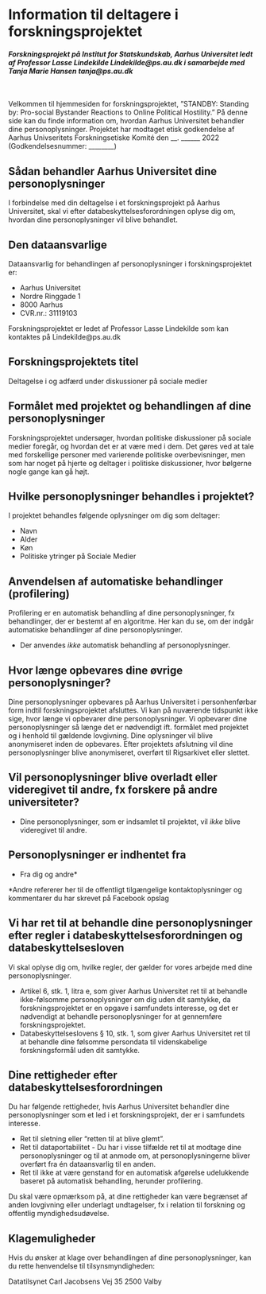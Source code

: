<html>
<body>

<h1>Information til deltagere i forskningsprojektet</h1>
<p> </p>
<h4><em>Forskningsprojekt på Institut for Statskundskab, Aarhus Universitet ledt af Professor Lasse Lindekilde Lindekilde@ps.au.dk i samarbejde med Tanja Marie Hansen tanja@ps.au.dk</em></h4><br>

<p>Velkommen til hjemmesiden for forskningsprojektet, ”STANDBY: Standing by: Pro-social Bystander Reactions to Online Political Hostility.” 
På denne side kan du finde information om, hvordan Aarhus Universitet behandler dine personoplysninger. 
Projektet har modtaget etisk godkendelse af Aarhus Univseritets Forskningsetiske Komité den __. ______ 2022 (Godkendelsesnummer: ________)</p>

<h2>Sådan behandler Aarhus Universitet dine personoplysninger</h2>
<p>I forbindelse med din deltagelse i et forskningsprojekt på Aarhus Universitet, skal vi efter databeskyttelsesforordningen oplyse dig om, hvordan dine personoplysninger vil blive behandlet.</p>

<h2>Den dataansvarlige</h2>

<p>Dataansvarlig for behandlingen af personoplysninger i forskningsprojektet er:</p>
<ul>
  <li>Aarhus Universitet</li>
  <li>Nordre Ringgade 1</li>
  <li>8000 Aarhus</li>
  <li>CVR.nr.: 31119103</li>
</ul>
<p>Forskningsprojektet er ledet af Professor Lasse Lindekilde som kan kontaktes på Lindekilde@ps.au.dk</p>

<p> </p>

<h2>Forskningsprojektets titel</h2>
<p>Deltagelse i og adfærd under diskussioner på sociale medier</p>

<p> </p>

<h2>Formålet med projektet og behandlingen af dine personoplysninger</h2>
<p>Forskningsprojektet undersøger, hvordan politiske diskussioner på sociale medier foregår, og hvordan det er at være med i dem. 
Det gøres ved at tale med forskellige personer med varierende politiske overbevisninger, men som har noget på hjerte og deltager i politiske diskussioner, 
hvor bølgerne nogle gange kan gå højt.</p>

<p> </p>

<h2>Hvilke personoplysninger behandles i projektet?</h2>
<p>I projektet behandles følgende oplysninger om dig som deltager:</p>
<ul>
  <li>Navn</li>
  <li>Alder</li>
  <li>Køn</li>
  <li>Politiske ytringer på Sociale Medier</li>
 </ul>
 
 <p> </p>
 
 <h2>Anvendelsen af automatiske behandlinger (profilering)</h2>
 <p>Profilering er en automatisk behandling af dine personoplysninger, fx behandlinger, der er bestemt af en algoritme. 
 Her kan du se, om der indgår automatiske behandlinger af dine personoplysninger.</p>
 <ul>
  <li>Der anvendes <em>ikke</em> automatisk behandling af personoplysninger.</li>
 </ul>
 
 <h2>Hvor længe opbevares dine øvrige personoplysninger?</h2>
 <p>Dine personoplysninger opbevares på Aarhus Universitet i personhenførbar form indtil forskningsprojektet afsluttes. 
 Vi kan på nuværende tidspunkt ikke sige, hvor længe vi opbevarer dine personoplysninger. 
 Vi opbevarer dine personoplysninger så længe det er nødvendigt ift. formålet med projektet og i henhold til gældende lovgivning. 
 Dine oplysninger vil blive anonymiseret inden de opbevares. Efter projektets afslutning vil dine personoplysninger blive anonymiseret, overført til Rigsarkivet eller slettet.</p>

<h2>Vil personoplysninger blive overladt eller videregivet til andre, fx forskere på andre universiteter?</h2>
 <ul>
  <li>Dine personoplysninger, som er indsamlet til projektet, vil <em>ikke</em> blive videregivet til andre.</li>
 </ul>
 
 <h2>Personoplysninger er indhentet fra</h2>
  <ul>
  <li>Fra dig og andre*</li>
 </ul>
 
<p>*Andre refererer her til de offentligt tilgængelige kontaktoplysninger og kommentarer du har skrevet på Facebook opslag</p>

<h2>Vi har ret til at behandle dine personoplysninger efter regler i databeskyttelsesforordningen og databeskyttelsesloven</h2>
<p>Vi skal oplyse dig om, hvilke regler, der gælder for vores arbejde med dine personoplysninger.</p>
<ul>
  <li>Artikel 6, stk. 1, litra e, som giver Aarhus Universitet ret til at behandle ikke-følsomme personoplysninger om dig uden dit samtykke, da forskningsprojektet er en opgave i samfundets interesse, og det er nødvendigt at behandle personoplysninger for at gennemføre forskningsprojektet.</li>
  <li>Databeskyttelseslovens § 10, stk. 1, som giver Aarhus Universitet ret til at behandle dine følsomme persondata til videnskabelige forskningsformål uden dit samtykke.</li>
 </ul>
 
 <h2>Dine rettigheder efter databeskyttelsesforordningen</h2>
 <p>Du har følgende rettigheder, hvis Aarhus Universitet behandler dine personoplysninger som et led i et forskningsprojekt, der er i samfundets interesse.</p>
 <ul>
  <li>Ret til sletning eller “retten til at blive glemt”.</li>
  <li>Ret til dataportabilitet - Du har i visse tilfælde ret til at modtage dine personoplysninger og til at anmode om, at personoplysningerne bliver overført fra én dataansvarlig til en anden.</li>
  <li>Ret til ikke at være genstand for en automatisk afgørelse udelukkende baseret på automatisk behandling, herunder profilering.</li>
  </ul>
  <p>Du skal være opmærksom på, at dine rettigheder kan være begrænset af anden lovgivning eller underlagt undtagelser, fx i relation til forskning og offentlig myndighedsudøvelse.</p>
  
  <h2>Klagemuligheder</h2>
  <p>Hvis du ønsker at klage over behandlingen af dine personoplysninger, kan du rette henvendelse til tilsynsmyndigheden:</p>
  <p>Datatilsynet Carl Jacobsens Vej 35 2500 Valby</p>
